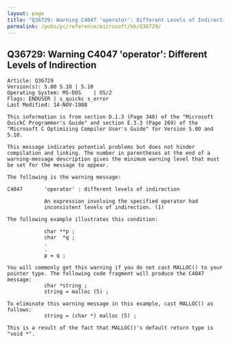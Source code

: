 ```yaml
---
layout: page
title: "Q36729: Warning C4047 'operator': Different Levels of Indirection"
permalink: /pubs/pc/reference/microsoft/kb/Q36729/
---
```


## Q36729: Warning C4047 'operator': Different Levels of Indirection

	Article: Q36729
	Version(s): 5.00 5.10 | 5.10
	Operating System: MS-DOS    | OS/2
	Flags: ENDUSER | s_quickc s_error
	Last Modified: 14-NOV-1988
	
	This information is from section D.1.3 (Page 340) of the "Microsoft
	QuickC Programmer's Guide" and section E.3.3 (Page 269) of the
	"Microsoft C Optimizing Compiler User's Guide" for Version 5.00 and
	5.10.
	
	This message indicates potential problems but does not hinder
	compilation and linking. The number in parentheses at the end of a
	warning-message description gives the minimum warning level that must
	be set for the message to appear.
	
	The following is the warning message:
	
	C4047       'operator' : different levels of indirection
	
	            An expression involving the specified operator had
	            inconsistent levels of indirection. (1)
	
	The following example illustrates this condition:
	
	            char **p ;
	            char  *q ;
	            .
	            .
	            p = q ;
	
	You will commonly get this warning if you do not cast MALLOC() to your
	pointer type. The following code fragment will produce the C4047
	message:
	            char *string ;
	            string = malloc (5) ;
	
	To eliminate this warning message in this example, cast MALLOC() as
	follows:
	            string = (char *) malloc (5) ;
	
	This is a result of the fact that MALLOC()'s default return type is
	"void *".
